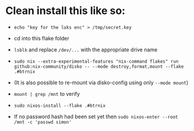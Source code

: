 # Clean install this like so:

- `echo "key for the luks enc" > /tmp/secret.key`

- cd into this flake folder

- `lsblk` and replace `/dev/...` with the appropriate drive name

- `sudo nix --extra-experimental-features "nix-command flakes" run github:nix-community/disko -- --mode destroy,format,mount --flake .#btrnix`

- (It is also possible to re-mount via disko-config using only `--mode mount`)

- `mount | grep /mnt` to verify

- `sudo nixos-install --flake .#btrnix`

- If no password hash had been set yet then `sudo nixos-enter --root /mnt -c 'passwd simon'`
